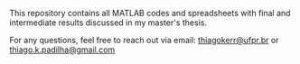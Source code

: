This repository contains all MATLAB codes and spreadsheets with final and intermediate results discussed in my master's thesis.

For any questions, feel free to reach out via email: thiagokerr@ufpr.br or thiago.k.padilha@gmail.com
